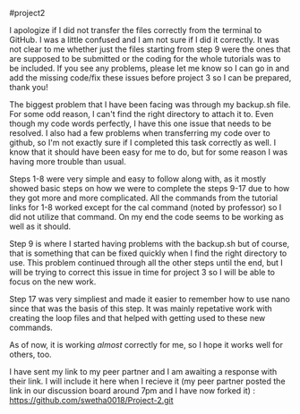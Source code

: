 #project2

I apologize if I did not transfer the files correctly from the terminal to GitHub. I was a little confused and I am not sure if I did it correctly. It was not clear to me whether just the files starting from step 9 were the ones that are supposed to be submitted or the coding for the whole tutorials was to be included. If you see any problems, please let me know so I can go in and add the missing code/fix these issues before project 3 so I can be prepared, thank you!

The biggest problem that I have been facing was through my backup.sh file. For some odd reason, I can't find the right directory to attach it to. Even though my code words perfectly, I have this one issue that needs to be resolved. I also had a few problems when transferring my code over to github, so I'm not exactly sure if I completed this task correctly as well. I know that it should have been easy for me to do, but for some reason I was having more trouble than usual.


Steps 1-8 were very simple and easy to follow along with, as it mostly showed basic steps on how we were to complete the steps 9-17 due to how they got more and more complicated. All the commands from the tutorial links for 1-8 worked except for the cal command (noted by professor) so I did not utilize that command. On my end the code seems to be working as well as it should.


Step 9 is where I started having problems with the backup.sh but of course, that is something that can be fixed quickly when I find the right directory to use. This problem continued through all the other steps until the end, but I will be trying to correct this issue in time for project 3 so I will be able to focus on the new work.

Step 17 was very simpliest and made it easier to remember how to use nano since that was the basis of this step. It was mainly repetative work with creating the loop files and that helped with getting used to these new commands.


As of now, it is working *almost* correctly for me, so I hope it works well for others, too. 

I have sent my link to my peer partner and I am awaiting a response with their link. I will include it here when I recieve it (my peer partner posted the link in our discussion board around 7pm and I have now forked it) : https://github.com/swetha0018/Project-2.git


